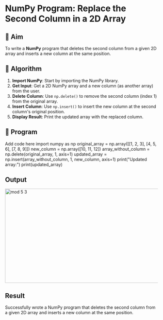 # NumPy Program: Replace the Second Column in a 2D Array

## 🎯 Aim
To write a **NumPy** program that deletes the second column from a given 2D array and inserts a new column at the same position.

## 🧠 Algorithm
1. **Import NumPy**: Start by importing the NumPy library.
2. **Get Input**: Get a 2D NumPy array and a new column (as another array) from the user.
3. **Delete Column**: Use `np.delete()` to remove the second column (index 1) from the original array.
4. **Insert Column**: Use `np.insert()` to insert the new column at the second column's original position.
5. **Display Result**: Print the updated array with the replaced column.

## 🧾 Program

Add code here
import numpy as np
original_array = np.array([[1, 2, 3],
                           [4, 5, 6],
                           [7, 8, 9]])
new_column = np.array([10, 11, 12])
array_without_column = np.delete(original_array, 1, axis=1)
updated_array = np.insert(array_without_column, 1, new_column, axis=1)
print("Updated array:")
print(updated_array)
## Output
<img width="673" height="310" alt="mod 5 3" src="https://github.com/user-attachments/assets/002086c0-27fe-416a-9222-02467c78d37a" />

## Result
Successfully wrote a NumPy program that deletes the second column from a given 2D array and inserts a new column at the same position.

